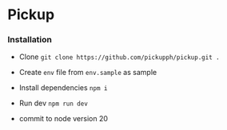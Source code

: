 # Pickup

### Installation

- Clone `git clone https://github.com/pickupph/pickup.git .`
- Create `env` file from `env.sample` as sample
- Install dependencies `npm i`
- Run dev `npm run dev`

- commit to node version 20
